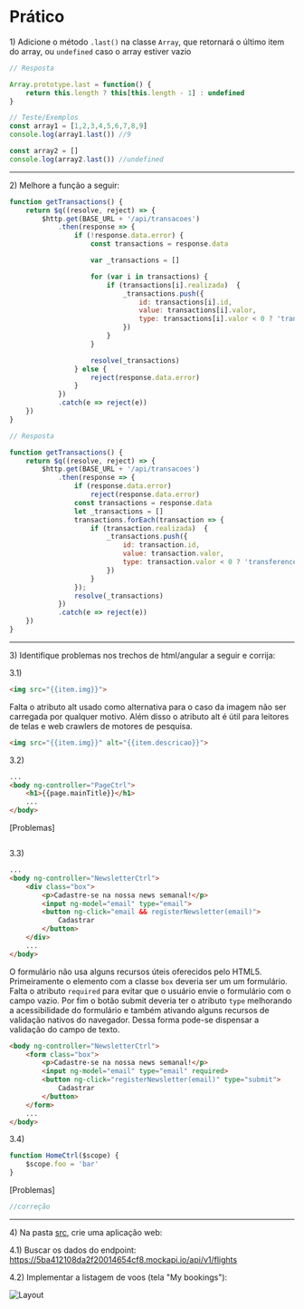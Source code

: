 # Prático

1\) Adicione o método `.last()` na classe `Array`, que retornará o último item do array, ou `undefined` caso o array estiver vazio

```js
// Resposta

Array.prototype.last = function() {
    return this.length ? this[this.length - 1] : undefined
}

// Teste/Exemplos
const array1 = [1,2,3,4,5,6,7,8,9]
console.log(array1.last()) //9

const array2 = []
console.log(array2.last()) //undefined
```

---

2\) Melhore a função a seguir:

```js
function getTransactions() {
    return $q((resolve, reject) => {
        $http.get(BASE_URL + '/api/transacoes')
            .then(response => {
                if (!response.data.error) {
                    const transactions = response.data

                    var _transactions = []

                    for (var i in transactions) {
                        if (transactions[i].realizada)  {
                            _transactions.push({
                                id: transactions[i].id,
                                value: transactions[i].valor,
                                type: transactions[i].valor < 0 ? 'transference' : 'deposit',
                            })
                        }
                    }

                    resolve(_transactions)
                } else {
                    reject(response.data.error)
                }
            })
            .catch(e => reject(e))
    })
}
```

```js
// Resposta

function getTransactions() {
    return $q((resolve, reject) => {
        $http.get(BASE_URL + '/api/transacoes')
            .then(response => {
                if (response.data.error) 
                    reject(response.data.error)
                const transactions = response.data
                let _transactions = []
                transactions.forEach(transaction => {
                    if (transaction.realizada)  {
                        _transactions.push({
                            id: transaction.id,
                            value: transaction.valor,
                            type: transaction.valor < 0 ? 'transference' : 'deposit'
                        })
                    }    
                });
                resolve(_transactions)
            })
            .catch(e => reject(e))
    })
}
```

---

3\) Identifique problemas nos trechos de html/angular a seguir e corrija:

3.1)
```html
<img src="{{item.img}}">
```

Falta o atributo alt usado como alternativa para o caso da imagem não ser carregada por qualquer motivo. Além disso o atributo alt é útil para leitores de telas e web crawlers de motores de pesquisa.

```html
<img src="{{item.img}}" alt="{{item.descricao}}">
```

3.2)
```html
...
<body ng-controller="PageCtrl">
    <h1>{{page.mainTitle}}</h1>
    ...
</body>
```

[Problemas]

```html

```

3.3)
```html
...
<body ng-controller="NewsletterCtrl">
    <div class="box">
        <p>Cadastre-se na nossa news semanal!</p>
        <input ng-model="email" type="email">
        <button ng-click="email && registerNewsletter(email)">
            Cadastrar
        </button>
    </div>
    ...
</body>
```

O formulário não usa alguns recursos úteis oferecidos pelo HTML5. Primeiramente o elemento com a classe `box` deveria ser um um formulário. Falta o atributo `required` para evitar que o usuário envie o formulário com o campo vazio. Por fim o botão submit deveria ter o atributo `type` melhorando a acessibilidade do formulário e também ativando alguns recursos de validação nativos do navegador. Dessa forma pode-se dispensar a validação do campo de texto.

```html
<body ng-controller="NewsletterCtrl">
    <form class="box">
        <p>Cadastre-se na nossa news semanal!</p>
        <input ng-model="email" type="email" required>
        <button ng-click="registerNewsletter(email)" type="submit">
            Cadastrar
        </button>
    </form>
    ...
</body>
```

3.4)
```js
function HomeCtrl($scope) {
    $scope.foo = 'bar'
}

```

[Problemas]

```js
//correção
```

---

4\) Na pasta [src](./src), crie uma aplicação web:

4.1) Buscar os dados do endpoint:
https://5ba412108da2f20014654cf8.mockapi.io/api/v1/flights

4.2) Implementar a listagem de voos (tela "My bookings"):

![Layout](https://mir-s3-cdn-cf.behance.net/project_modules/1400/f21c0250028109.58ced3cbd06b1.jpg)
